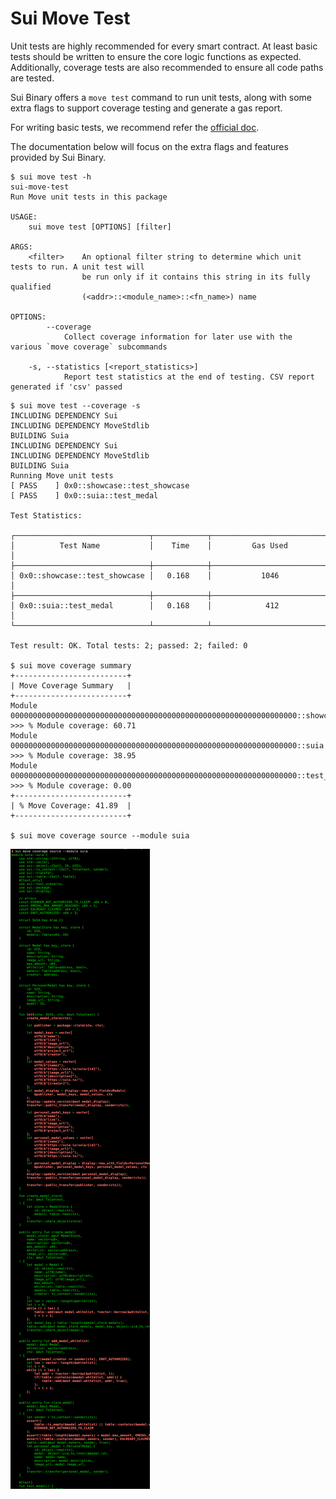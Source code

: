# Sui Move Test

Unit tests are highly recommended for every smart contract.
At least basic tests should be written to ensure the core logic functions as expected.
Additionally, coverage tests are also recommended to ensure all code paths are tested.

Sui Binary offers a `move test` command to run unit tests, along with some extra flags to support coverage testing
and generate a gas report.

For writing basic tests, we recommend refer the [official doc](https://docs.sui.io/build/move/build-test#sui-specific-testing).

The documentation below will focus on the extra flags and features provided by Sui Binary.

```
$ sui move test -h
sui-move-test
Run Move unit tests in this package

USAGE:
    sui move test [OPTIONS] [filter]

ARGS:
    <filter>    An optional filter string to determine which unit tests to run. A unit test will
                be run only if it contains this string in its fully qualified
                (<addr>::<module_name>::<fn_name>) name

OPTIONS:
        --coverage
            Collect coverage information for later use with the various `move coverage` subcommands

    -s, --statistics [<report_statistics>]
            Report test statistics at the end of testing. CSV report generated if 'csv' passed
```

```
$ sui move test --coverage -s
INCLUDING DEPENDENCY Sui
INCLUDING DEPENDENCY MoveStdlib
BUILDING Suia
INCLUDING DEPENDENCY Sui
INCLUDING DEPENDENCY MoveStdlib
BUILDING Suia
Running Move unit tests
[ PASS    ] 0x0::showcase::test_showcase
[ PASS    ] 0x0::suia::test_medal

Test Statistics:

┌──────────────────────────────┬────────────┬───────────────────────────┐
│          Test Name           │    Time    │         Gas Used          │
├──────────────────────────────┼────────────┼───────────────────────────┤
│ 0x0::showcase::test_showcase │   0.168    │           1046            │
├──────────────────────────────┼────────────┼───────────────────────────┤
│ 0x0::suia::test_medal        │   0.168    │            412            │
└──────────────────────────────┴────────────┴───────────────────────────┘

Test result: OK. Total tests: 2; passed: 2; failed: 0

$ sui move coverage summary
+-------------------------+
| Move Coverage Summary   |
+-------------------------+
Module 0000000000000000000000000000000000000000000000000000000000000000::showcase
>>> % Module coverage: 60.71
Module 0000000000000000000000000000000000000000000000000000000000000000::suia
>>> % Module coverage: 38.95
Module 0000000000000000000000000000000000000000000000000000000000000000::test_nft
>>> % Module coverage: 0.00
+-------------------------+
| % Move Coverage: 41.89  |
+-------------------------+

$ sui move coverage source --module suia
```

![coverage-test.png](./assets/coverage-test.png)
